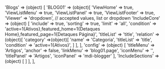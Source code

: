 <!-- IDEAL CONFIGURATION FOR THE MODEL -->

'Blogs' => (object) [
    'BLOG01' => (object)[
        'ViewHome' => true,
        'ViewListMenu' => true,
        'ViewListPanel' => true,
        'ViewListFooter' => true,
        'Viewer' => 'dropdown', // accepted values, list or dropdown
        'IncludeCore' => (object) [
            'include' => true,
            'sorting' => true,
            'limit' => 'all',
            'condition' => 'active=1{Ativos},featured_home=1{Detaques Home},featured_page=1{Detaques Página}',
            'titleList' => 'title',
            'relation' => (object)[
                'category' =>(object)[
                    'name' => 'Categoria',
                    'titleList' => 'title',
                    'condition' => 'active=1{Ativos}',
                ]
            ],
        ],
        'config' => (object) [
            'titleMenu' => 'Artigos',
            'anchor' =>  false,
            'linkMenu' => 'blog01.page',
            'iconMenu' => '',
            'titlePanel' => 'Artigos',
            'iconPanel' => 'mdi-blogger'
        ],
        'IncludeSections' => (object) [
        ]
    ],
],
